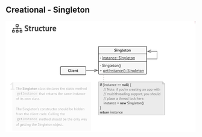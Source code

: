 ## Creational - Singleton

[![Creational - Singleton](../images/singleton.png)](https://refactoring.guru/design-patterns/singleton)
